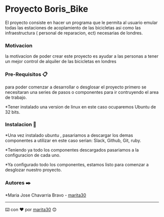 # Proyecto Boris_Bike

El proyecto consiste en hacer un programa que le permita al usuario emular todas las estaciones de acoplamiento de las bicicletas asi como
las infraestructura ( personal de reparacion, ect) necesarias de londres.

### Motivacion

la motivacion de poder crear este proyecto es ayudar a las personas a tener un mejor control de alquiler de las bicicletas en londres

### Pre-Requisitos 📋

para poder comenzar a desarrollar o desglosar el proyecto primero se necesitaran una series de pasos o componentes para ir contruyendo el area de trabajo.

*Tener instalado una version de linux en este caso ocuparemos Ubuntu de 32 bits.

### Instalacion 🔧

*Una vez instalado ubuntu , pasariamos a descargar los demas componentes a utilizar en este caso serian: Slack, Github, Git, ruby.

*Teniendo ya todo los componentes descargados pasariamos a la configuracion de cada uno.

*Ya configurado todo los componentes, estamos listo para comenzar a desglozar nuestro proyecto.

### Autores ✒️

*Maria Jose Chavarria Bravo - [marita30](https://github.com/marita30)

---
⌨️ con ❤️ por  [marita30](https://github.com/marita30) 😊 


